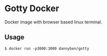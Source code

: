 # Gotty Docker

Docker image with browser based linux terminal.

## Usage

```
$ docker run -p3000:3000 dannyben/gotty
```

